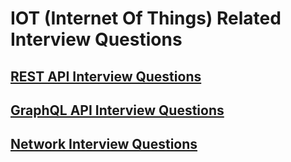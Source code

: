 # IOT (Internet Of Things) Related Interview Questions

## [REST API Interview Questions](rest/README.md)

## [GraphQL API Interview Questions](graph/README.md)

## [Network Interview Questions](network/README.md)
